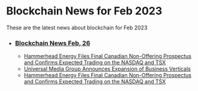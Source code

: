 # Blockchain News for Feb 2023
These are the latest news about blockchain for Feb 2023
- ### [Blockchain News Feb, 26](./26)
    - [Hammerhead Energy Files Final Canadian Non-Offering Prospectus and Confirms Expected Trading on the NASDAQ and TSX](https://finance.yahoo.com/news/hammerhead-energy-files-final-canadian-000000197.html) 
    - [Universal Media Group Announces Expansion of Business Verticals](https://www.globenewswire.com/news-release/2023/02/25/2615594/0/en/Universal-Media-Group-Announces-Expansion-of-Business-Verticals.html) 
    - [Hammerhead Energy Files Final Canadian Non-Offering Prospectus and Confirms Expected Trading on the NASDAQ and TSX](https://www.prnewswire.com/news-releases/hammerhead-energy-files-final-canadian-non-offering-prospectus-and-confirms-expected-trading-on-the-nasdaq-and-tsx-301755944.html) 
